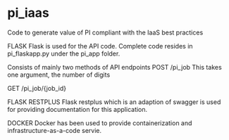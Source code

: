# pi_iaas
Code to generate value of PI compliant with the IaaS best practices

FLASK
Flask is used for the API code. Complete code resides in pi_flaskapp.py under the pi_app folder. 

Consists of mainly two methods of API endpoints
POST /pi_job 
This takes one argument, the number of digits 

GET /pi_job/{job_id}

FLASK RESTPLUS
Flask restplus which is an adaption of swagger is used for providing documentation for this application.

DOCKER
Docker has been used to provide containerization and infrastructure-as-a-code servie.